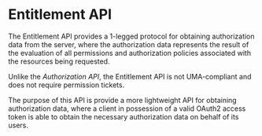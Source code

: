 # Entitlement API

The Entitlement API provides a 1-legged protocol for obtaining authorization data from the server, where the authorization data represents the result of the evaluation of all permissions and authorization policies associated with the resources being requested.

Unlike the _Authorization API_, the Entitlement API is not UMA-compliant and does not require permission tickets.

The purpose of this API is provide a more lightweight API for obtaining authorization data, where a client in possession of a valid OAuth2 access token is able to obtain the necessary authorization data on behalf of its users.
